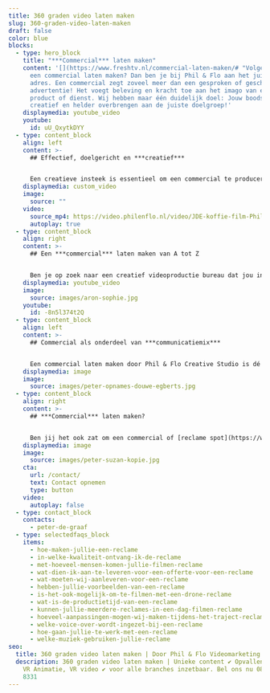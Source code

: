 ```yaml
---
title: 360 graden video laten maken
slug: 360-graden-video-laten-maken
draft: false
color: blue
blocks:
  - type: hero_block
    title: "***Commercial*** laten maken"
    content: '[](https://www.freshtv.nl/commercial-laten-maken/# "Volgende")Wil je
      een commercial laten maken? Dan ben je bij Phil & Flo aan het juiste
      adres. Een commercial zegt zoveel meer dan een gesproken of geschreven
      advertentie! Het voegt beleving en kracht toe aan het imago van een
      product of dienst. Wij hebben maar één duidelijk doel: Jouw boodschap
      creatief en helder overbrengen aan de juiste doelgroep!'
    displaymedia: youtube_video
    youtube:
      id: uU_QxytkDYY
  - type: content_block
    align: left
    content: >-
      ## Effectief, doelgericht en ***creatief***


      Een creatieve insteek is essentieel om een commercial te produceren die raak is. Waarom? Omdat jouw boodschap in 15 tot 30 seconden overgebracht moet worden, met als belangrijkste doel: de kijker tot actie over laten gaan! Maar waar bevindt jouw potentiële doelgroep zich? Ga je de commercial op televisie uitzenden of via YouTube verspreiden? Welke boodschap is het belangrijkst? Welke call-to-action trekt jouw doelgroep over de streep? Vragen die in het beginstadium van groot belang zijn. Wij helpen je het concept glashelder te krijgen, zodat je commercial effectief en doelgericht is.
    displaymedia: custom_video
    image:
      source: ""
    video:
      source_mp4: https://video.philenflo.nl/video/JDE-koffie-film-Phil-en-Flo-website-source.mp4
      autoplay: true
  - type: content_block
    align: right
    content: >-
      ## Een ***commercial*** laten maken van A tot Z


      Ben je op zoek naar een creatief videoproductie bureau dat jou in het gehele traject begeleidt en een uniek en overtuigend eindproduct aflevert? Welkom bij Phil & Flo! In samenwerking met jou bedenken we het gehele concept en produceren we een commercial die opvalt en resultaat boekt. Onze frisse blik en jarenlange ervaring staan garant voor een commercial die jouw klanten overtuigt.
    displaymedia: youtube_video
    image:
      source: images/aron-sophie.jpg
    youtube:
      id: -8n5l374t2Q
  - type: content_block
    align: left
    content: >-
      ## Commercial als onderdeel van ***communicatiemix***


      Een commercial laten maken door Phil & Flo Creative Studio is dé manier om je doelgroep goed te bereiken. Wij produceren een commercial die aanslaat bij de juiste leeftijdscategorie, inkomensgroep, geslacht of ieder andere selectie die je maakt. De commercial die we produceren voor je kan je niet alleen inzetten op TV, maar ook op [YouTube](https://www.philenflo.nl/youtube-video-laten-maken/) als Pre-roll, Instream of postroll. Daarnaast is ook [Instagram](https://www.philenflo.nl/instagram-video-laten-maken/) stories een geweldige manier om je product of dienst aan je publiek te tonen.
    displaymedia: image
    image:
      source: images/peter-opnames-douwe-egberts.jpg
  - type: content_block
    align: right
    content: >-
      ## ***Commercial*** laten maken?


      Ben jij het ook zat om een commercial of [reclame spot](https://www.philenflo.nl/reclamevideo/) te laten ontwikkelen die niet opvalt? Neem contact op met onze creatieve specialisten en maak vrijblijvend kennis met ons!
    displaymedia: image
    image:
      source: images/peter-suzan-kopie.jpg
    cta:
      url: /contact/
      text: Contact opnemen
      type: button
    video:
      autoplay: false
  - type: contact_block
    contacts:
      - peter-de-graaf
  - type: selectedfaqs_block
    items:
      - hoe-maken-jullie-een-reclame
      - in-welke-kwaliteit-ontvang-ik-de-reclame
      - met-hoeveel-mensen-komen-jullie-filmen-reclame
      - wat-dien-ik-aan-te-leveren-voor-een-offerte-voor-een-reclame
      - wat-moeten-wij-aanleveren-voor-een-reclame
      - hebben-jullie-voorbeelden-van-een-reclame
      - is-het-ook-mogelijk-om-te-filmen-met-een-drone-reclame
      - wat-is-de-productietijd-van-een-reclame
      - kunnen-jullie-meerdere-reclames-in-een-dag-filmen-reclame
      - hoeveel-aanpassingen-mogen-wij-maken-tijdens-het-traject-reclame
      - welke-voice-over-wordt-ingezet-bij-een-reclame
      - hoe-gaan-jullie-te-werk-met-een-reclame
      - welke-muziek-gebruiken-jullie-reclame
seo:
  title: 360 graden video laten maken | Door Phil & Flo Videomarketing
  description: 360 graden video laten maken | Unieke content ✔ Opvallend verhaal ✔
    VR Animatie, VR video ✔ voor alle branches inzetbaar. Bel ons nu 085 - 273
    8331
---
```

